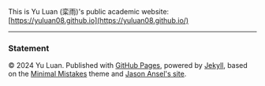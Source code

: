 This is Yu Luan (栾雨)'s public academic website:  [https://yuluan08.github.io](https://yuluan08.github.io/)

------

### Statement

© 2024 Yu Luan. Published with [GitHub Pages](https://pages.github.com/), powered by [Jekyll](https://jekyllrb.com/), based on the [Minimal Mistakes](https://mademistakes.com/) theme and [Jason Ansel's site](https://github.com/jansel/jansel.github.io).
